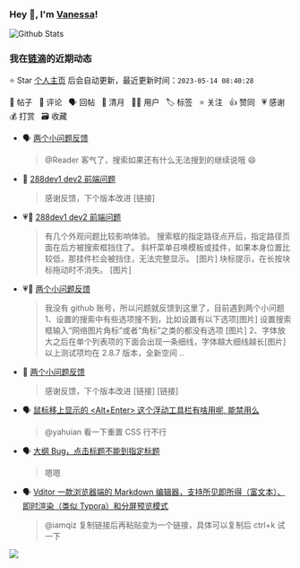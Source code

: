 ### Hey 👋, I'm [Vanessa](http://vanessa.b3log.org/)!

![Github Stats](https://github-readme-stats.vercel.app/api?username=Vanessa219&show_icons=true)

<!--events start -->

### 我在[链滴](https://ld246.com)的近期动态

⭐️ Star [个人主页](https://github.com/Vanessa219/Vanessa219) 后会自动更新，最近更新时间：`2023-05-14 08:40:28`

📝 帖子 &nbsp; 💬 评论 &nbsp; 🗣 回帖 &nbsp; 🌙 清月 &nbsp; 👨‍💻 用户 &nbsp; 🏷️ 标签 &nbsp; ⭐️ 关注 &nbsp; 👍 赞同 &nbsp; 💗 感谢 &nbsp; 💰 打赏 &nbsp; 🗃 收藏

* 🗣 [两个小问题反馈](https://ld246.com/article/1683879149632/comment/1683904463379#comments)

  > @Reader 客气了，搜索如果还有什么无法搜到的继续说哦 😄
* 💬 [288dev1 dev2 前端问题](https://ld246.com/article/1683885584478/comment/1683906211559#comments)

  > 感谢反馈，下个版本改进 [链接]
* 💗📝 [288dev1 dev2 前端问题](https://ld246.com/article/1683885584478)

  > 有几个外观问题比较影响体验。 搜索框的指定路径点开后，指定路径页面在后方被搜索框挡住了。 斜杆菜单召唤模板或挂件，如果本身位置比较低，那挂件栏会被挡住，无法完整显示。 [图片] 块标提示，在长按块标拖动时不消失。 [图片]
* 💗📝 [两个小问题反馈](https://ld246.com/article/1683879149632)

  > 我没有 github 账号，所以问题就反馈到这里了，目前遇到两个小问题 1、设置的搜索中有些选项搜不到，比如设置有以下选项[图片] 设置搜索框输入“网络图片角标”或者“角标”之类的都没有选项 [图片] 2、字体放大之后在单个列表项的下面会出现一条细线，字体越大细线越长[图片] 以上测试项均在 2.8.7 版本，全新空间 ..
* 💬 [两个小问题反馈](https://ld246.com/article/1683879149632/comment/1683904463379#comments)

  > 感谢反馈，下个版本改进 [链接] [链接]
* 🗣 [鼠标移上显示的 &lt;Alt+Enter&gt; 这个浮动工具栏有啥用呢, 能禁用么](https://ld246.com/article/1639104581868/comment/1644993410796#comments)

  > @yahuian 看一下重置 CSS 行不行
* 🗣 [大纲 Bug，点击标题不能到指定标题](https://ld246.com/article/1683893859282/comment/1683898375670#comments)

  > 嗯嗯
* 🗣 [Vditor 一款浏览器端的 Markdown 编辑器，支持所见即所得（富文本）、即时渲染（类似 Typora）和分屏预览模式](https://ld246.com/article/1549638745630/comment/1683463810375#comments)

  > @iamqiz 复制链接后再粘贴变为一个链接，具体可以复制后 ctrl+k 试一下


<!--events end -->

<a title="Hits" target="_blank" href="https://github.com/Vanessa219/Vanessa219"><img src="https://hits.b3log.org/Vanessa219/Vanessa219.svg"></a>

